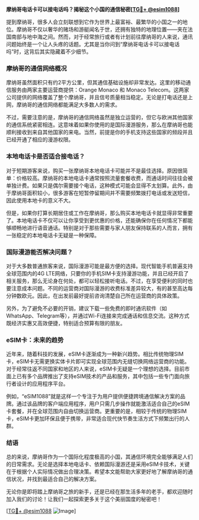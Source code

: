 **摩纳哥电话卡可以接电话吗？揭秘这个小国的通信秘密[[TG💪+ @esim1088](https://t.me/s/esim1088)]**

提到摩纳哥，很多人会立刻联想到它作为世界上最富裕、最繁华的小国之一的地位。摩纳哥不仅以奢华的赌场和游艇闻名于世，还拥有独特的地理位置——夹在法国南部与地中海之间。然而，对于经常旅行或者有计划前往摩纳哥的人来说，通讯问题始终是一个让人头疼的话题。尤其是当你问到“摩纳哥电话卡可以接电话吗”时，这背后其实隐藏着不少细节。

### 摩纳哥的通信网络概况

摩纳哥虽然面积只有约2平方公里，但其通信基础设施却非常发达。这里的移动通信服务由两家主要运营商提供：Orange Monaco 和 Monaco Telecom。这两家公司提供的网络覆盖了整个摩纳哥，并且信号质量相当稳定。无论是打电话还是上网，摩纳哥的通信网络都能满足大多数人的需求。

不过，需要注意的是，摩纳哥的通信网络虽然是独立运营的，但它与欧洲其他国家的通信系统紧密相连。这意味着如果你使用的是国际漫游服务，那么在摩纳哥也能顺利接收到来自其他国家的来电。当然，前提是你的手机支持这些国家的频段并且已经开通了相应的漫游权限。

### 本地电话卡是否适合接电话？

对于短期游客来说，购买一张摩纳哥本地电话卡可能并不是最佳选择。原因很简单：价格较高。摩纳哥的本地电话卡通常按照流量套餐收费，而通话时间往往会被单独计费。如果只是偶尔需要接个电话，这种模式可能会显得不太划算。此外，由于摩纳哥面积较小，很多游客在短暂停留期间并不需要频繁拨打电话或发送短信，因此使用本地卡的意义不大。

但是，如果你打算长期居住或工作在摩纳哥，那么购买本地电话卡就显得非常重要了。本地电话卡不仅可以让你享受到更优惠的价格，还能确保你在任何情况下都能够顺畅地进行语音通话。特别是对于那些需要与家人朋友保持联系的人而言，拥有一张稳定的本地电话卡无疑是一种保障。

### 国际漫游能否解决问题？

对于大多数普通旅客来说，国际漫游可能是最方便的选择。现代智能手机普遍支持全球范围内的4G LTE网络，只要你的手机SIM卡支持漫游功能，并且已经开启了相关服务，那么无论身在何处，都可以轻松接听电话。不过，在享受便利的同时也要注意成本问题。不同的运营商对国际漫游的收费标准差异较大，有的甚至高达每分钟数欧元。因此，在出发前最好提前咨询清楚自己所在运营商的具体政策。

另外，为了避免不必要的开销，建议下载一些免费的即时通讯软件（如WhatsApp、Telegram等），并通过Wi-Fi连接来完成通话和信息交流。这种方式既经济实惠又高效便捷，特别适合预算有限的朋友。

### eSIM卡：未来的趋势

近年来，随着科技的发展，eSIM卡逐渐成为一种新兴趋势。相比传统物理SIM卡，eSIM卡无需更换实体卡片即可实现全球范围内无缝切换网络运营商的功能。对于经常往返不同国家和地区的人来说，eSIM卡无疑是一个理想的选择。目前市面上已有多个品牌推出了支持eSIM技术的产品和服务，其中包括一些专门面向旅行者设计的应用程序平台。

例如，“eSIM1088”就是这样一个专注于为用户提供便捷跨境通信解决方案的品牌。通过该品牌的客户端应用程序，用户只需几步操作就能激活适合自己的eSIM卡套餐，并在全球范围内自由切换运营商。更重要的是，相较于传统的物理SIM卡，eSIM卡更加环保且便于携带，非常适合现代快节奏生活方式下频繁出行的人群。

### 结语

总的来说，摩纳哥作为一个国际化程度极高的小国，其通信环境完全能够满足人们的日常需求。无论是选择本地电话卡、依赖国际漫游还是采用eSIM卡技术，关键在于根据个人实际情况做出合理决策。希望本文能帮助大家更好地了解摩纳哥的通信状况，并找到最适合自己的解决方案。

无论你是即将踏上摩纳哥之旅的新手，还是已经在那生活多年的老手，都欢迎随时加入我们的讨论！让我们一起探索更多关于这个美丽国度的秘密吧！

[[TG💪+ @esim1088](https://t.me/s/esim1088) ![Image](https://i.postimg.cc/4NQfJmqS/Snipaste-2025-05-13-00-14-12.png)]